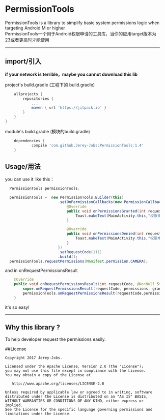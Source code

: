 # PermissionTools

PermissionTools is a library to simplify basic system permissions logic when targeting Android M or higher<br>
PermissionTools一个用于Android权限申请的工具库，当你的应用target版本为23或者更高时才能使用

-------------------

## import/引入

**if your network is terrible，maybe you cannot download this lib**

project's build.gradle (工程下的 build.gradle)

``` gradle
	allprojects {
		repositories {
			...
			maven { url 'https://jitpack.io' }
		}
	}
}
```

module's build.gradle (模块的build.gradle)

``` gradle
	dependencies {
	        compile 'com.github.Jerey-Jobs:PermissionTools:1.4'
	}
```

## Usage/用法

you can use it like this：

``` java
  PermissionTools permissionTools;

  permissionTools =  new PermissionTools.Builder(this)
                        .setOnPermissionCallbacks(new PermissionCallbacks() {
                            @Override
                            public void onPermissionsGranted(int requestCode, List<String> perms) {
                                Toast.makeText(MainActivity.this,"权限申请通过",Toast.LENGTH_SHORT).show();
                            }

                            @Override
                            public void onPermissionsDenied(int requestCode, List<String> perms) {
                                Toast.makeText(MainActivity.this,"权限申请被拒绝",Toast.LENGTH_SHORT).show();
                            }
                        })
                        .setRequestCode(111)
                        .build();
  permissionTools.requestPermissions(Manifest.permission.CAMERA); 
```

and in onRequestPermissionsResult

``` java
    @Override
    public void onRequestPermissionsResult(int requestCode, @NonNull String[] permissions, @NonNull int[] grantResults) {
        super.onRequestPermissionsResult(requestCode, permissions, grantResults);
        permissionTools.onRequestPermissionsResult(requestCode,permissions,grantResults);
    }
```

it's so easy!

-----------------------

## Why this library ?

To help developer request the permissions easily.

##License

```
Copyright 2017 Jerey-Jobs.

Licensed under the Apache License, Version 2.0 (the "License");
you may not use this file except in compliance with the License.
You may obtain a copy of the License at

   http://www.apache.org/licenses/LICENSE-2.0

Unless required by applicable law or agreed to in writing, software
distributed under the License is distributed on an "AS IS" BASIS,
WITHOUT WARRANTIES OR CONDITIONS OF ANY KIND, either express or implied.
See the License for the specific language governing permissions and
limitations under the License.
```
